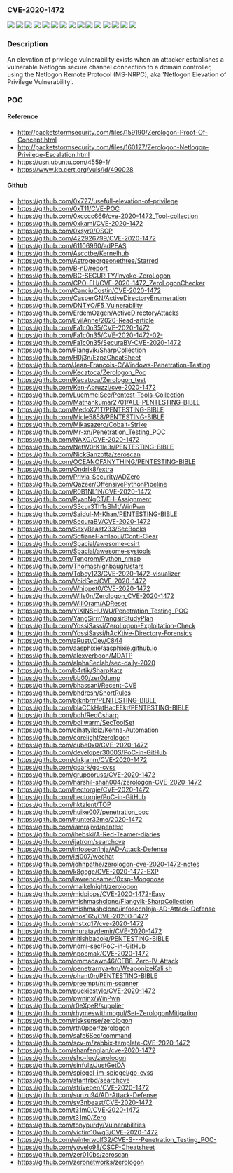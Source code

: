 ### [CVE-2020-1472](https://cve.mitre.org/cgi-bin/cvename.cgi?name=CVE-2020-1472)
![](https://img.shields.io/static/v1?label=Product&message=Windows%20Server%202008%20R2%20for%20x64-based%20Systems%20Service%20Pack%201%20(Server%20Core%20installation)&color=blue)
![](https://img.shields.io/static/v1?label=Product&message=Windows%20Server%202008%20R2%20for%20x64-based%20Systems%20Service%20Pack%201&color=blue)
![](https://img.shields.io/static/v1?label=Product&message=Windows%20Server%202012%20(Server%20Core%20installation)&color=blue)
![](https://img.shields.io/static/v1?label=Product&message=Windows%20Server%202012%20R2%20(Server%20Core%20installation)&color=blue)
![](https://img.shields.io/static/v1?label=Product&message=Windows%20Server%202012%20R2&color=blue)
![](https://img.shields.io/static/v1?label=Product&message=Windows%20Server%202012&color=blue)
![](https://img.shields.io/static/v1?label=Product&message=Windows%20Server%202016%20%20(Server%20Core%20installation)&color=blue)
![](https://img.shields.io/static/v1?label=Product&message=Windows%20Server%202016&color=blue)
![](https://img.shields.io/static/v1?label=Product&message=Windows%20Server%202019%20%20(Server%20Core%20installation)&color=blue)
![](https://img.shields.io/static/v1?label=Product&message=Windows%20Server%202019&color=blue)
![](https://img.shields.io/static/v1?label=Product&message=Windows%20Server%2C%20version%201903%20(Server%20Core%20installation)&color=blue)
![](https://img.shields.io/static/v1?label=Product&message=Windows%20Server%2C%20version%201909%20(Server%20Core%20installation)&color=blue)
![](https://img.shields.io/static/v1?label=Product&message=Windows%20Server%2C%20version%202004%20(Server%20Core%20installation)&color=blue)
![](https://img.shields.io/static/v1?label=Version&message=n%2Fa&color=blue)
![](https://img.shields.io/static/v1?label=Vulnerability&message=Elevation%20of%20Privilege&color=brighgreen)

### Description

An elevation of privilege vulnerability exists when an attacker establishes a vulnerable Netlogon secure channel connection to a domain controller, using the Netlogon Remote Protocol (MS-NRPC), aka 'Netlogon Elevation of Privilege Vulnerability'.

### POC

#### Reference
- http://packetstormsecurity.com/files/159190/Zerologon-Proof-Of-Concept.html
- http://packetstormsecurity.com/files/160127/Zerologon-Netlogon-Privilege-Escalation.html
- https://usn.ubuntu.com/4559-1/
- https://www.kb.cert.org/vuls/id/490028

#### Github
- https://github.com/0x727/usefull-elevation-of-privilege
- https://github.com/0xT11/CVE-POC
- https://github.com/0xcccc666/cve-2020-1472_Tool-collection
- https://github.com/0xkami/CVE-2020-1472
- https://github.com/0xsyr0/OSCP
- https://github.com/422926799/CVE-2020-1472
- https://github.com/61106960/adPEAS
- https://github.com/Ascotbe/Kernelhub
- https://github.com/Astrogeorgeonethree/Starred
- https://github.com/B-nD/report
- https://github.com/BC-SECURITY/Invoke-ZeroLogon
- https://github.com/CPO-EH/CVE-2020-1472_ZeroLogonChecker
- https://github.com/CanciuCostin/CVE-2020-1472
- https://github.com/CasperGN/ActiveDirectoryEnumeration
- https://github.com/DNTYO/F5_Vulnerability
- https://github.com/ErdemOzgen/ActiveDirectoryAttacks
- https://github.com/EvilAnne/2020-Read-article
- https://github.com/Fa1c0n35/CVE-2020-1472
- https://github.com/Fa1c0n35/CVE-2020-1472-02-
- https://github.com/Fa1c0n35/SecuraBV-CVE-2020-1472
- https://github.com/Flangvik/SharpCollection
- https://github.com/H0j3n/EzpzCheatSheet
- https://github.com/Jean-Francois-C/Windows-Penetration-Testing
- https://github.com/Kecatoca/Zerologon_Poc
- https://github.com/Kecatoca/Zerologon_test
- https://github.com/Ken-Abruzzi/cve-2020-1472
- https://github.com/LuemmelSec/Pentest-Tools-Collection
- https://github.com/Mathankumar2701/ALL-PENTESTING-BIBLE
- https://github.com/MedoX71T/PENTESTING-BIBLE
- https://github.com/Micle5858/PENTESTING-BIBLE
- https://github.com/Mikasazero/Cobalt-Strike
- https://github.com/Mr-xn/Penetration_Testing_POC
- https://github.com/NAXG/CVE-2020-1472
- https://github.com/NetW0rK1le3r/PENTESTING-BIBLE
- https://github.com/NickSanzotta/zeroscan
- https://github.com/OCEANOFANYTHING/PENTESTING-BIBLE
- https://github.com/Ondrik8/extra
- https://github.com/Privia-Security/ADZero
- https://github.com/Qazeer/OffensivePythonPipeline
- https://github.com/R0B1NL1N/CVE-2020-1472
- https://github.com/RyanNgCT/EH-Assignment
- https://github.com/S3cur3Th1sSh1t/WinPwn
- https://github.com/Saidul-M-Khan/PENTESTING-BIBLE
- https://github.com/SecuraBV/CVE-2020-1472
- https://github.com/SexyBeast233/SecBooks
- https://github.com/SofianeHamlaoui/Conti-Clear
- https://github.com/Spacial/awesome-csirt
- https://github.com/Spacial/awesome-systools
- https://github.com/Tengrom/Python_nmap
- https://github.com/Thomashighbaugh/stars
- https://github.com/Tobey123/CVE-2020-1472-visualizer
- https://github.com/VoidSec/CVE-2020-1472
- https://github.com/Whippet0/CVE-2020-1472
- https://github.com/WiIs0n/Zerologon_CVE-2020-1472
- https://github.com/WillOram/ADReset
- https://github.com/YIXINSHUWU/Penetration_Testing_POC
- https://github.com/YangSirrr/YangsirStudyPlan
- https://github.com/YossiSassi/ZeroLogon-Exploitation-Check
- https://github.com/YossiSassi/hAcKtive-Directory-Forensics
- https://github.com/aRustyDev/C844
- https://github.com/aasphixie/aasphixie.github.io
- https://github.com/alexverboon/MDATP
- https://github.com/alphaSeclab/sec-daily-2020
- https://github.com/b4rtik/SharpKatz
- https://github.com/bb00/zer0dump
- https://github.com/bhassani/Recent-CVE
- https://github.com/bhdresh/SnortRules
- https://github.com/bjknbrrr/PENTESTING-BIBLE
- https://github.com/blaCCkHatHacEEkr/PENTESTING-BIBLE
- https://github.com/boh/RedCsharp
- https://github.com/bollwarm/SecToolSet
- https://github.com/cihatyildiz/Kenna-Automation
- https://github.com/corelight/zerologon
- https://github.com/cube0x0/CVE-2020-1472
- https://github.com/developer3000S/PoC-in-GitHub
- https://github.com/dirkjanm/CVE-2020-1472
- https://github.com/goark/go-cvss
- https://github.com/grupooruss/CVE-2020-1472
- https://github.com/harshil-shah004/zerologon-CVE-2020-1472
- https://github.com/hectorgie/CVE-2020-1472
- https://github.com/hectorgie/PoC-in-GitHub
- https://github.com/hktalent/TOP
- https://github.com/huike007/penetration_poc
- https://github.com/hunter32me/2020-1472
- https://github.com/iamrajivd/pentest
- https://github.com/ihebski/A-Red-Teamer-diaries
- https://github.com/ijatrom/searchcve
- https://github.com/infosecn1nja/AD-Attack-Defense
- https://github.com/izj007/wechat
- https://github.com/johnpathe/zerologon-cve-2020-1472-notes
- https://github.com/k8gege/CVE-2020-1472-EXP
- https://github.com/lawrenceamer/0xsp-Mongoose
- https://github.com/maikelnight/zerologon
- https://github.com/midpipps/CVE-2020-1472-Easy
- https://github.com/mishmashclone/Flangvik-SharpCollection
- https://github.com/mishmashclone/infosecn1nja-AD-Attack-Defense
- https://github.com/mos165/CVE-20200-1472
- https://github.com/mstxq17/cve-2020-1472
- https://github.com/murataydemir/CVE-2020-1472
- https://github.com/nitishbadole/PENTESTING-BIBLE
- https://github.com/nomi-sec/PoC-in-GitHub
- https://github.com/npocmak/CVE-2020-1472
- https://github.com/ommadawn46/CFB8-Zero-IV-Attack
- https://github.com/penetrarnya-tm/WeaponizeKali.sh
- https://github.com/phant0n/PENTESTING-BIBLE
- https://github.com/preempt/ntlm-scanner
- https://github.com/puckiestyle/CVE-2020-1472
- https://github.com/pwninx/WinPwn
- https://github.com/r0eXpeR/supplier
- https://github.com/rhymeswithmogul/Set-ZerologonMitigation
- https://github.com/risksense/zerologon
- https://github.com/rth0pper/zerologon
- https://github.com/safe6Sec/command
- https://github.com/scv-m/zabbix-template-CVE-2020-1472
- https://github.com/shanfenglan/cve-2020-1472
- https://github.com/sho-luv/zerologon
- https://github.com/sinfulz/JustGetDA
- https://github.com/spiegel-im-spiegel/go-cvss
- https://github.com/stanfrbd/searchcve
- https://github.com/striveben/CVE-2020-1472
- https://github.com/sunzu94/AD-Attack-Defense
- https://github.com/sv3nbeast/CVE-2020-1472
- https://github.com/t31m0/CVE-2020-1472
- https://github.com/t31m0/Zero
- https://github.com/tonypurdy/Vulnerabilities
- https://github.com/victim10wq3/CVE-2020-1472
- https://github.com/winterwolf32/CVE-S---Penetration_Testing_POC-
- https://github.com/yovelo98/OSCP-Cheatsheet
- https://github.com/zer010bs/zeroscan
- https://github.com/zeronetworks/zerologon

